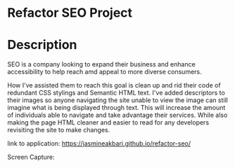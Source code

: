 # Refactor SEO Project

# Description

SEO is a company looking to expand their business and enhance accessibility to help reach amd appeal to more diverse consumers.

How I've assisted them to reach this goal is clean up and rid their code of redundant CSS stylings and Semantic HTML text. I've added descriptors to their images so anyone navigating the site unable to view the image can still imagine what is being displayed through text. This will increase the amount of individuals able to navigate and take advantage their services. While also making the page HTML cleaner and easier to read for any developers revisiting the site to make changes.

link to application: https://jasmineakbari.github.io/refactor-seo/

Screen Capture: 

